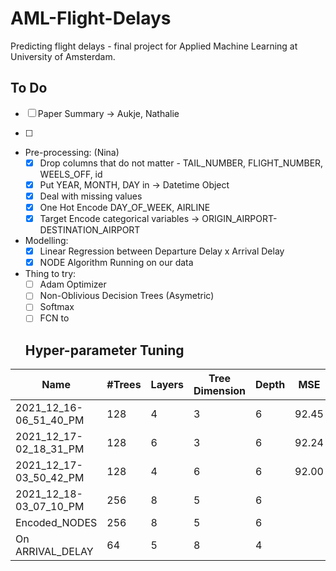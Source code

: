 

# AML-Flight-Delays

Predicting flight delays - final project for Applied Machine Learning at University of Amsterdam.  

## To Do

- [ ] Paper Summary -> Aukje, Nathalie

- [ ] 

- Pre-processing:  (Nina)
  - [x] Drop columns that do not matter - TAIL_NUMBER, FLIGHT_NUMBER, WEELS_OFF, id
  - [x] Put YEAR, MONTH, DAY in → Datetime Object
  - [x] Deal with missing values
  - [x] One Hot Encode DAY_OF_WEEK,  AIRLINE 
  - [x] Target Encode categorical variables → ORIGIN_AIRPORT- DESTINATION_AIRPORT

- Modelling:
  - [x] Linear Regression between Departure Delay x Arrival Delay
  - [x] NODE Algorithm Running on our data 
- Thing to try:
	- [ ] Adam Optimizer
	- [ ] Non-Oblivious Decision Trees (Asymetric)
	- [ ] Softmax 
	- [ ] FCN to 

  ## Hyper-parameter Tuning

| Name                   | #Trees | Layers | Tree Dimension | Depth | MSE   | MSE Val |
| ---------------------- | ------ | ------ | -------------- | ----- | ----- | ------- |
| 2021_12_16-06_51_40_PM | 128    | 4      | 3              | 6     | 92.45 | 94.570  |
| 2021_12_17-02_18_31_PM | 128    | 6      | 3              | 6     | 92.24 | 91.006  |
| 2021_12_17-03_50_42_PM | 128    | 4      | 6              | 6     | 92.00 | 90.870  |
| 2021_12_18-03_07_10_PM | 256    | 8      | 5              | 6     |       | 96.33   |
| Encoded_NODES          | 256    | 8      | 5              | 6     |       |         |
| On ARRIVAL_DELAY       | 64     | 5      | 8              | 4     |       |         |

